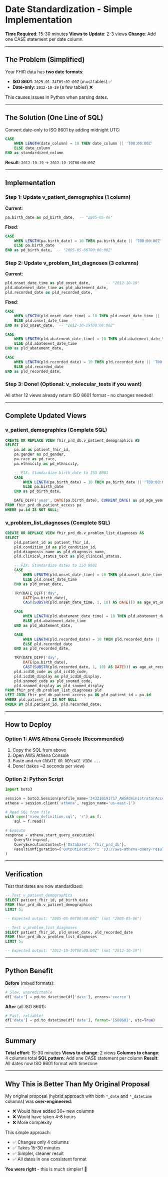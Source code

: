 # Date Standardization - Simple Implementation

**Time Required**: 15-30 minutes
**Views to Update**: 2-3 views
**Change**: Add one CASE statement per date column

---

## The Problem (Simplified)

Your FHIR data has **two date formats**:
- **ISO 8601**: `2025-01-24T09:02:00Z` (most tables) ✅
- **Date-only**: `2012-10-19` (a few tables) ❌

This causes issues in Python when parsing dates.

---

## The Solution (One Line of SQL)

Convert date-only to ISO 8601 by adding midnight UTC:

```sql
CASE
    WHEN LENGTH(date_column) = 10 THEN date_column || 'T00:00:00Z'
    ELSE date_column
END as standardized_column
```

**Result**: `2012-10-19` → `2012-10-19T00:00:00Z`

---

## Implementation

### Step 1: Update v_patient_demographics (1 column)

**Current**:
```sql
pa.birth_date as pd_birth_date,  -- "2005-05-06"
```

**Fixed**:
```sql
CASE
    WHEN LENGTH(pa.birth_date) = 10 THEN pa.birth_date || 'T00:00:00Z'
    ELSE pa.birth_date
END as pd_birth_date,  -- "2005-05-06T00:00:00Z"
```

### Step 2: Update v_problem_list_diagnoses (3 columns)

**Current**:
```sql
pld.onset_date_time as pld_onset_date,       -- "2012-10-19"
pld.abatement_date_time as pld_abatement_date,
pld.recorded_date as pld_recorded_date,
```

**Fixed**:
```sql
CASE
    WHEN LENGTH(pld.onset_date_time) = 10 THEN pld.onset_date_time || 'T00:00:00Z'
    ELSE pld.onset_date_time
END as pld_onset_date,  -- "2012-10-19T00:00:00Z"

CASE
    WHEN LENGTH(pld.abatement_date_time) = 10 THEN pld.abatement_date_time || 'T00:00:00Z'
    ELSE pld.abatement_date_time
END as pld_abatement_date,

CASE
    WHEN LENGTH(pld.recorded_date) = 10 THEN pld.recorded_date || 'T00:00:00Z'
    ELSE pld.recorded_date
END as pld_recorded_date,
```

### Step 3: Done! (Optional: v_molecular_tests if you want)

All other 12 views already return ISO 8601 format - no changes needed!

---

## Complete Updated Views

### v_patient_demographics (Complete SQL)

```sql
CREATE OR REPLACE VIEW fhir_prd_db.v_patient_demographics AS
SELECT
    pa.id as patient_fhir_id,
    pa.gender as pd_gender,
    pa.race as pd_race,
    pa.ethnicity as pd_ethnicity,

    -- FIX: Standardize birth_date to ISO 8601
    CASE
        WHEN LENGTH(pa.birth_date) = 10 THEN pa.birth_date || 'T00:00:00Z'
        ELSE pa.birth_date
    END as pd_birth_date,

    DATE_DIFF('year', DATE(pa.birth_date), CURRENT_DATE) as pd_age_years
FROM fhir_prd_db.patient_access pa
WHERE pa.id IS NOT NULL;
```

### v_problem_list_diagnoses (Complete SQL)

```sql
CREATE OR REPLACE VIEW fhir_prd_db.v_problem_list_diagnoses AS
SELECT
    pld.patient_id as patient_fhir_id,
    pld.condition_id as pld_condition_id,
    pld.diagnosis_name as pld_diagnosis_name,
    pld.clinical_status_text as pld_clinical_status,

    -- FIX: Standardize dates to ISO 8601
    CASE
        WHEN LENGTH(pld.onset_date_time) = 10 THEN pld.onset_date_time || 'T00:00:00Z'
        ELSE pld.onset_date_time
    END as pld_onset_date,

    TRY(DATE_DIFF('day',
        DATE(pa.birth_date),
        CAST(SUBSTR(pld.onset_date_time, 1, 10) AS DATE))) as age_at_onset_days,

    CASE
        WHEN LENGTH(pld.abatement_date_time) = 10 THEN pld.abatement_date_time || 'T00:00:00Z'
        ELSE pld.abatement_date_time
    END as pld_abatement_date,

    CASE
        WHEN LENGTH(pld.recorded_date) = 10 THEN pld.recorded_date || 'T00:00:00Z'
        ELSE pld.recorded_date
    END as pld_recorded_date,

    TRY(DATE_DIFF('day',
        DATE(pa.birth_date),
        CAST(SUBSTR(pld.recorded_date, 1, 10) AS DATE))) as age_at_recorded_days,
    pld.icd10_code as pld_icd10_code,
    pld.icd10_display as pld_icd10_display,
    pld.snomed_code as pld_snomed_code,
    pld.snomed_display as pld_snomed_display
FROM fhir_prd_db.problem_list_diagnoses pld
LEFT JOIN fhir_prd_db.patient_access pa ON pld.patient_id = pa.id
WHERE pld.patient_id IS NOT NULL
ORDER BY pld.patient_id, pld.recorded_date;
```

---

## How to Deploy

### Option 1: AWS Athena Console (Recommended)
1. Copy the SQL from above
2. Open AWS Athena Console
3. Paste and run `CREATE OR REPLACE VIEW ...`
4. Done! (takes ~2 seconds per view)

### Option 2: Python Script
```python
import boto3

session = boto3.Session(profile_name='343218191717_AWSAdministratorAccess')
athena = session.client('athena', region_name='us-east-1')

# Read SQL from file
with open('view_definition.sql', 'r') as f:
    sql = f.read()

# Execute
response = athena.start_query_execution(
    QueryString=sql,
    QueryExecutionContext={'Database': 'fhir_prd_db'},
    ResultConfiguration={'OutputLocation': 's3://aws-athena-query-results-343218191717-us-east-1/'}
)
```

---

## Verification

Test that dates are now standardized:

```sql
-- Test v_patient_demographics
SELECT patient_fhir_id, pd_birth_date
FROM fhir_prd_db.v_patient_demographics
LIMIT 5;

-- Expected output: "2005-05-06T00:00:00Z" (not "2005-05-06")

-- Test v_problem_list_diagnoses
SELECT patient_fhir_id, pld_onset_date, pld_recorded_date
FROM fhir_prd_db.v_problem_list_diagnoses
LIMIT 5;

-- Expected output: "2012-10-19T00:00:00Z" (not "2012-10-19")
```

---

## Python Benefit

**Before** (mixed formats):
```python
# Slow, unpredictable
df['date'] = pd.to_datetime(df['date'], errors='coerce')
```

**After** (all ISO 8601):
```python
# Fast, reliable!
df['date'] = pd.to_datetime(df['date'], format='ISO8601', utc=True)
```

---

## Summary

**Total effort**: 15-30 minutes
**Views to change**: 2 views
**Columns to change**: 4 columns total
**SQL pattern**: Add one CASE statement per column
**Result**: All dates now ISO 8601 format with timezone

---

## Why This is Better Than My Original Proposal

My original proposal (hybrid approach with both `*_date` and `*_datetime` columns) was **over-engineered**:
- ❌ Would have added 30+ new columns
- ❌ Would have taken 4-6 hours
- ❌ More complexity

This simple approach:
- ✅ Changes only 4 columns
- ✅ Takes 15-30 minutes
- ✅ Simpler, cleaner result
- ✅ All dates in one consistent format

**You were right** - this is much simpler! 🎯

